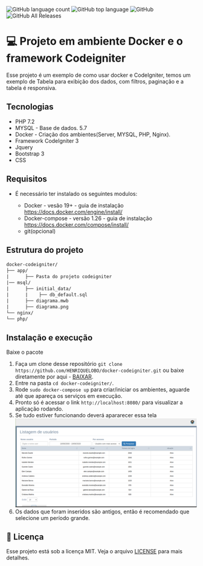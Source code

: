 ![GitHub language count](https://img.shields.io/github/languages/count/henriquelobo/docker-codeigniter)
![GitHub top language](https://img.shields.io/github/languages/top/HENRIQUELOBO/docker-codeigniter)
![GitHub](https://img.shields.io/github/license/HENRIQUELOBO/docker-codeigniter)
![GitHub All Releases](https://img.shields.io/github/downloads/henriquelobo/docker-codeigniter/total)
# :computer: Projeto em ambiente Docker e o framework Codeigniter


Esse projeto é um exemplo de como usar docker e CodeIgniter, temos um exemplo de Tabela para exibição dos dados, com filtros, paginação e a tabela é responsiva.

## Tecnologias
   * PHP 7.2
   * MYSQL - Base de dados. 5.7
   * Docker - Criação dos ambientes(Server, MYSQL, PHP, Nginx).
   * Framework CodeIgniter 3
   * Jquery
   * Bootstrap 3
   * CSS

## Requisitos
- É necessário ter instalado os seguintes modulos:

  * Docker - vesão 19+ - guia de instalação https://docs.docker.com/engine/install/
  * Docker-compose - versão 1.26 - guia de instalação https://docs.docker.com/compose/install/
  * git(opcional)

## Estrutura do projeto
 ```text
docker-codeigniter/
├── app/
|      ├── Pasta do projeto codeigniter
|── msql/
|      ├── initial_data/
|      |    ├── db_default.sql
|      ├── diagrama.mwb
|      ├── diagrama.png
└── nginx/
└── php/
```

## Instalação e execução
Baixe o pacote 

1. Faça um clone desse repositório 
  `git clone https://github.com/HENRIQUELOBO/docker-codeigniter.git` 
  ou baixe diretamente por aqui - [BAIXAR](https://codeload.github.com/HENRIQUELOBO/docker-codeigniter/zip/master).
2. Entre na pasta `cd docker-codeigniter/`.
3. Rode `sudo docker-compose up` para criar/iniciar os ambientes, aguarde até que apareça os serviços em execução.
5. Pronto só é acessar o link `http://localhost:8080/` para visualizar a aplicação rodando.
6. Se tudo estiver funcionando deverá apararecer essa tela
![ScreenShot](https://github.com/HENRIQUELOBO/docker-codeigniter/blob/master/exemple.png "VEJA")
7. Os dados que foram inseridos são antigos, então é recomendado que selecione um período grande.
## :memo: Licença
Esse projeto está sob a licença MIT. Veja o arquivo [LICENSE](LICENSE) para mais detalhes.
